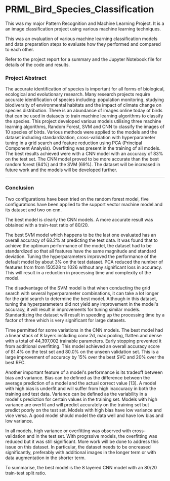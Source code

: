 # PRML_Bird_Species_Classification
This was my major Pattern Recognition and Machine Learning Project. It is a an image classification project using various machine learning techniques.

This was an evaluation of various machine learning classification models and data preparation steps to evaluate how they performed and compared to each other. 

Refer to the project report for a summary and the Jupyter Notebook file for details of the code and results.

### Project Abstract

The accurate identification of species is
important for all forms of biological, ecological and
evolutionary research. Many research projects
require accurate identification of species including:
population monitoring, studying biodiversity of
environmental habitats and the impact of climate
change on species distribution. There is an
abundance of images online today of birds that can
be used in datasets to train machine learning
algorithms to classify the species. This project
developed various models utilising three machine
learning algorithms, Random Forest, SVM and
CNN to classify the images of 10 species of birds.
Various methods were applied to the models and the
dataset including standardization, cross-validation
with hyperparameter tuning in a grid search and
feature reduction using PCA (Principal Component Analysis). Overfitting was
present in the training of all models. The best results
achieved were with a CNN model with an accuracy
of 83% on the test set. The CNN model proved to be
more accurate than the best random forest (64%)
and the SVM (69%). The dataset will be increased in
future work and the models will be developed
further.

---

### Conclusion

Two configurations have been tried on the random forest model, five configurations have been applied to the support vector machine model and its dataset and two on cnn.

The best model is clearly the CNN models. A more accurate result was obtained with a train-test ratio of 80/20.

The best SVM model which happens to be the last one evaluated has an overall accuracy of 68.2% at predicting the test data. It was found that to achieve the optimum performance of the model, the dataset had to be standardized so that all features have the same magnitude and standard deviation. Tuning the hyperparameters improved the performance of the default model by about 3% on the test dataset. PCA reduced the number of features from from 150528 to 1026 without any significant loss in accuracy. This will result in a reduction in processing time and complexity of the model.

The disadvantage of the SVM model is that when conducting the grid search with several hyperparameter combinations, it can take a lot longer for the grid search to determine the best model. Although in this dataset, tuning the hyperparameters did not yield any improvement in the model's accuracy, it will result in improvements for tuning similar models. Standardizing the dataset will result in speeding up the processing time by a factor of three which is very significant for large datasets.

Time permitted for some variations in the CNN models. The best model had a linear stack of 8 layers including conv 2d, max pooling, flatten and dense with a total of 44,397,002 trainable parameters. Early stopping prevented it from additional overfitting. This model achieved an overall accuracy score of 81.4% on the test set and 80.0% on the unseen validation set. This is a large improvement of accuracy by 15% over the best SVC and 20% over the best RFC.

Another important feature of a model's performance is its tradeoff between bias and variance. Bias can be defined as the difference between the average prediction of a model and the actual correct value [13]. A model with high bias is underfit and will suffer from high inaccuracy in both the training and test data. Variance can be defined as the variability in a model's prediction for certain values in the training set. Models with high variance are overfit and will predict accurately on the training set but predict poorly on the test set. Models with high bias have low variance and vice versa. A good model should model the data well and have low bias and low variance.

In all models, high variance or overfitting was observed with cross-validation and in the test set. With progrssive models, the overfitting was reduced but it was still significant. More work will be done to address this issue on this dataset. In particular, the dataset needs to be oncreased significantly, preferably with additional images in the longer term or with data augmentation in the shorter term.

To summarise, the best model is the 8 layered CNN model with an 80/20 train-test split ratio.
